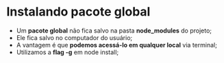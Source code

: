 # Instalando pacote global

- Um **pacote global** não fica salvo na pasta **node_modules** do projeto;
- Ele fica salvo no computador do usuário;
- A vantagem é que **podemos acessá-lo em qualquer local** via terminal;
- Utilizamos a **flag -g** em node install;
